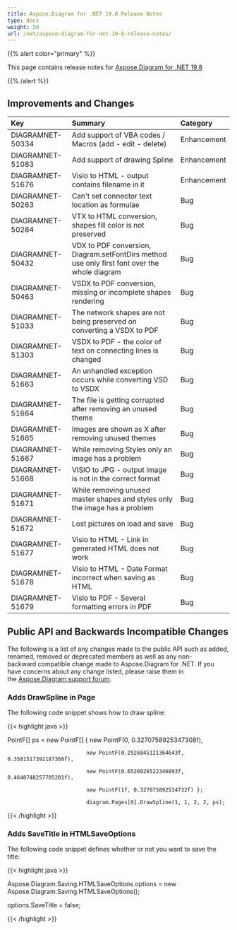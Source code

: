 ```yaml
---
title: Aspose.Diagram for .NET 19.8 Release Notes
type: docs
weight: 50
url: /net/aspose-diagram-for-net-19-8-release-notes/
---
```


{{% alert color="primary" %}} 

This page contains release notes for [Aspose.Diagram for .NET 19.8](https://www.nuget.org/packages/Aspose.Diagram/19.8.0)

{{% /alert %}} 
## **Improvements and Changes**

|**Key**|**Summary**|**Category**|
| :- | :- | :- |
|DIAGRAMNET-50334|Add support of VBA codes / Macros (add - edit - delete)|Enhancement|
|DIAGRAMNET-51083|Add support of drawing Spline|Enhancement|
|DIAGRAMNET-51676|Visio to HTML - output contains filename in it|Enhancement|
|DIAGRAMNET-50263|Can't set connector text location as formulae|Bug|
|DIAGRAMNET-50284|VTX to HTML conversion, shapes fill color is not preserved|Bug|
|DIAGRAMNET-50432|VDX to PDF conversion, Diagram.setFontDirs method use only first font over the whole diagram|Bug|
|DIAGRAMNET-50463|VSDX to PDF conversion, missing or incomplete shapes rendering|Bug|
|DIAGRAMNET-51033|The network shapes are not being preserved on converting a VSDX to PDF|Bug|
|DIAGRAMNET-51303|VSDX to PDF - the color of text on connecting lines is changed|Bug|
|DIAGRAMNET-51663|An unhandled exception occurs while converting VSD to VSDX|Bug|
|DIAGRAMNET-51664|The file is getting corrupted after removing an unused theme|Bug|
|DIAGRAMNET-51665|Images are shown as X after removing unused themes|Bug|
|DIAGRAMNET-51667|While removing Styles only an image has a problem|Bug|
|DIAGRAMNET-51668|VISIO to JPG - output image is not in the correct format|Bug|
|DIAGRAMNET-51671|While removing unused master shapes and styles only the image has a problem|Bug|
|DIAGRAMNET-51672|Lost pictures on load and save|Bug|
|DIAGRAMNET-51677|Visio to HTML - Link in generated HTML does not work|Bug|
|DIAGRAMNET-51678|Visio to HTML - Date Format incorrect when saving as HTML|Bug|
|DIAGRAMNET-51679|Visio to PDF - Several formatting errors in PDF|Bug|
## **Public API and Backwards Incompatible Changes**
The following is a list of any changes made to the public API such as added, renamed, removed or deprecated members as well as any non-backward compatible change made to Aspose.Diagram for .NET. If you have concerns about any change listed, please raise them in the [Aspose.Diagram support forum](https://forum.aspose.com/c/diagram/17).
### **Adds DrawSpline in Page**
The following code snippet shows how to draw spline:

{{< highlight java >}}

 PointF[] ps = new PointF[] { new PointF(0, 0.3270758925347308f), 

                             new PointF(0.2926845121364643f, 0.3581517392187368f), 

                             new PointF(0.6526026522346893f, 0.4640748257705201f), 

                             new PointF(1f, 0.327075892534732f) };

                             diagram.Pages[0].DrawSpline(1, 1, 2, 2, ps);

{{< /highlight >}}
### **Adds SaveTitle in HTMLSaveOptions**
The following code snippet defines whether or not you want to save the title:

{{< highlight java >}}

 Aspose.Diagram.Saving.HTMLSaveOptions options = new Aspose.Diagram.Saving.HTMLSaveOptions();

options.SaveTitle = false;

{{< /highlight >}}




